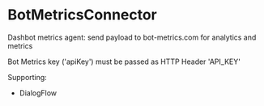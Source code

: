 # BotMetricsConnector

Dashbot metrics agent: send payload to bot-metrics.com for analytics and metrics

Bot Metrics key ('apiKey') must be passed as HTTP Header 'API_KEY'

Supporting:
* DialogFlow



